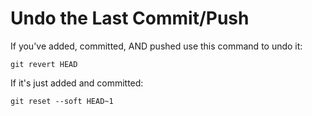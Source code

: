 # Undo the Last Commit/Push

If you've added, committed, AND pushed use this command to undo it:

```
git revert HEAD
```

If it's just added and committed:
```
git reset --soft HEAD~1
```